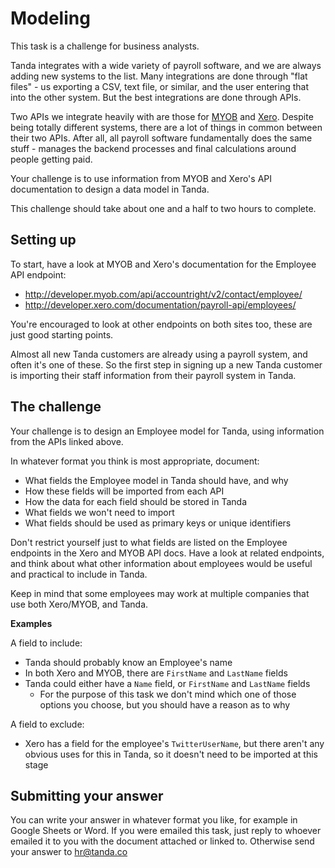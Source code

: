 Modeling
=================================

This task is a challenge for business analysts.

Tanda integrates with a wide variety of payroll software, and we are always adding new systems to the list. Many integrations are done through "flat files" - us exporting a CSV, text file, or similar, and the user entering that into the other system. But the best integrations are done through APIs.

Two APIs we integrate heavily with are those for [MYOB](http://developer.myob.com/) and [Xero](http://developer.xero.com/). Despite being totally different systems, there are a lot of things in common between their two APIs. After all, all payroll software fundamentally does the same stuff - manages the backend processes and final calculations around people getting paid.

Your challenge is to use information from MYOB and Xero's API documentation to design a data model in Tanda.

This challenge should take about one and a half to two hours to complete.

## Setting up

To start, have a look at MYOB and Xero's documentation for the Employee API endpoint:

* http://developer.myob.com/api/accountright/v2/contact/employee/
* http://developer.xero.com/documentation/payroll-api/employees/

You're encouraged to look at other endpoints on both sites too, these are just good starting points.

Almost all new Tanda customers are already using a payroll system, and often it's one of these. So the first step in signing up a new Tanda customer is importing their staff information from their payroll system in Tanda.

## The challenge

Your challenge is to design an Employee model for Tanda, using information from the APIs linked above.

In whatever format you think is most appropriate, document:

* What fields the Employee model in Tanda should have, and why
* How these fields will be imported from each API
* How the data for each field should be stored in Tanda
* What fields we won't need to import
* What fields should be used as primary keys or unique identifiers

Don't restrict yourself just to what fields are listed on the Employee endpoints in the Xero and MYOB API docs. Have a look at related endpoints, and think about what other information about employees would be useful and practical to include in Tanda.

Keep in mind that some employees may work at multiple companies that use both Xero/MYOB, and Tanda.

**Examples**

A field to include:

* Tanda should probably know an Employee's name
* In both Xero and MYOB, there are `FirstName` and `LastName` fields
* Tanda could either have a `Name` field, or `FirstName` and `LastName` fields
  * For the purpose of this task we don't mind which one of those options you choose, but you should have a reason as to why

A field to exclude:

* Xero has a field for the employee's `TwitterUserName`, but there aren't any obvious uses for this in Tanda, so it doesn't need to be imported at this stage

## Submitting your answer

You can write your answer in whatever format you like, for example in Google Sheets or Word. If you were emailed this task, just reply to whoever emailed it to you with the document attached or linked to. Otherwise send your answer to hr@tanda.co